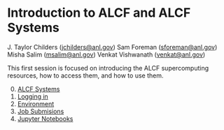 
# Introduction to ALCF and ALCF Systems

J. Taylor Childers (jchilders@anl.gov)
Sam Foreman (sforeman@anl.gov)
Misha Salim (msalim@anl.gov)
Venkat Vishwanath (venkat@anl.gov)

This first session is focused on introducing the ALCF supercomputing resources, how to access them, and how to use them.

0. [ALCF Systems](00_computeSystems.md)
1. [Logging in](01_howToLogin.md)
2. [Environment](02_howToSetupEnvironment.md)
3. [Job Submisions](03_jobQueuesSubmission.md)
4. [Jupyter Notebooks](04_jupyterNotebooks.md)


